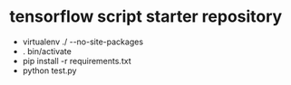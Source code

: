 # tensorflow script starter repository

- virtualenv ./ --no-site-packages
- . bin/activate
- pip install -r requirements.txt
- python test.py
